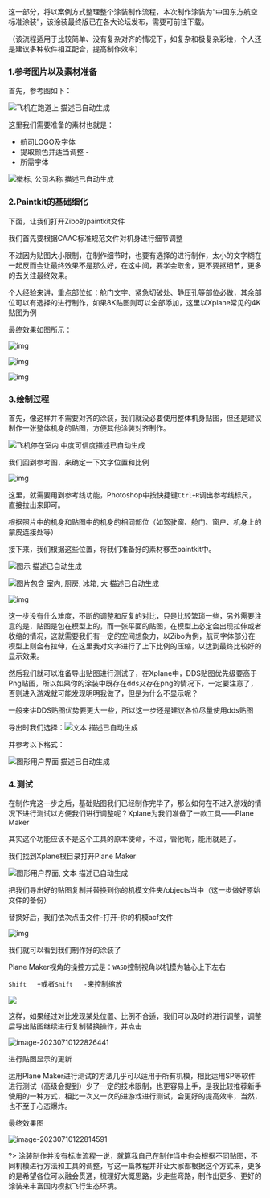 这一部分，将以案例方式整理整个涂装制作流程，本次制作涂装为“中国东方航空标准涂装”，该涂装最终版已在各大论坛发布，需要可前往下载。

（该流程适用于比较简单、没有复杂对齐的情况下，如复杂和极复杂彩绘，个人还是建议多种软件相互配合，提高制作效率）

 

### 1.参考图片以及素材准备

 首先，参考图如下：



![飞机在跑道上  描述已自动生成](https://img1.imgtp.com/2023/07/10/KwVDUeH7.jpg) 

 



 

 

 

 

 

 

 

 



这里我们需要准备的素材也就是：

- 航司LOGO及字体
- 提取颜色并适当调整 - 
- 所需字体

 



![徽标, 公司名称  描述已自动生成](https://img1.imgtp.com/2023/07/10/e7g0QHqL.jpg) 

 



 

 

 

 

 

 

 



### 2.Paintkit的基础细化

下面，让我们打开Zibo的paintkit文件

我们首先要根据CAAC标准规范文件对机身进行细节调整

不过因为贴图大小限制，在制作细节时，也要有选择的进行制作，太小的文字糊在一起反而会让最终效果不是那么好，在这中间，要学会取舍，更不要抠细节，更多的去关注最终效果。

个人经验来讲，重点部位如：舱门文字、紧急切破处、静压孔等部位必做，其余部位可以有选择的进行制作，如果8K贴图则可以全部添加，这里以Xplane常见的4K贴图为例

最终效果如图所示：

 

 

 

 

![img](https://img1.imgtp.com/2023/07/10/WGnFLEVZ.jpg)

![img](https://img1.imgtp.com/2023/07/10/ZkAPz8pf.jpg)

![img](https://img1.imgtp.com/2023/07/10/TvasbF1l.jpg)

 

 

### 3.绘制过程

首先，像这样并不需要对齐的涂装，我们就没必要使用整体机身贴图，但还是建议制作一张整体机身的贴图，方便其他涂装对齐制作。

![飞机停在室内  中度可信度描述已自动生成](https://img1.imgtp.com/2023/07/10/9V9hguhg.jpg)

我们回到参考图，来确定一下文字位置和比例

![img](https://img1.imgtp.com/2023/07/10/WkyMoYsn.jpg)

这里，就需要用到参考线功能，Photoshop中按快捷键`Ctrl+R`调出参考线标尺，直接拉出来即可。

根据照片中的机身和贴图中的机身的相同部位（如驾驶窗、舱门、窗户、机身上的蒙皮连接处等）

接下来，我们根据这些位置，将我们准备好的素材移至paintkit中。

 

 

![图示  描述已自动生成](https://img1.imgtp.com/2023/07/10/04WpYHPa.jpg)

 

![图片包含 室内, 厨房, 冰箱, 大  描述已自动生成](https://img1.imgtp.com/2023/07/10/2rjb3oli.jpg)

 

 

![img](https://img1.imgtp.com/2023/07/10/ycToggm9.jpg)

 

这一步没有什么难度，不断的调整和反复的对比，只是比较繁琐一些，另外需要注意的是，贴图是包在模型上的，而一张平面的贴图，在模型上必定会出现拉伸或者收缩的情况，这就需要我们有一定的空间想象力，以Zibo为例，航司字体部分在模型上则会有拉伸，在这里我对文字进行了上下比例的压缩，以达到最终比较好的显示效果。

然后我们就可以准备导出贴图进行测试了，在Xplane中，DDS贴图优先级要高于Png贴图，所以如果你的涂装中既存在dds又存在png的情况下，一定要注意了，否则进入游戏就可能发现明明我做了，但是为什么不显示呢？

一般来讲DDS贴图优势要更大一些，所以这一步还是建议各位尽量使用dds贴图

导出时我们选择：![文本  描述已自动生成](https://img1.imgtp.com/2023/07/10/ijQJWK2p.png)

并参考以下格式：

![图形用户界面  描述已自动生成](https://img1.imgtp.com/2023/07/10/894JBh8W.jpg)

 

### 4.测试

在制作完这一步之后，基础贴图我们已经制作完毕了，那么如何在不进入游戏的情况下进行测试以方便我们进行调整呢？Xplane为我们准备了一款工具——Plane Maker

 

其实这个功能应该不是这个工具的原本使命，不过，管他呢，能用就是了。

 

我们找到Xplane根目录打开Plane Maker

 

![图形用户界面, 文本  描述已自动生成](https://img1.imgtp.com/2023/07/10/DVsFcD3I.jpg)

 

把我们导出好的贴图复制并替换到你的机模文件夹/objects当中（这一步做好原始文件的备份）

 

替换好后，我们依次点击文件-打开-你的机模acf文件

![img](https://img1.imgtp.com/2023/07/10/Q4W9dWs1.jpg)

我们就可以看到我们制作好的涂装了

Plane Maker视角的操控方式是：`WASD`控制视角以机模为轴心上下左右

`Shift   +`或者`Shift   -`来控制缩放

![](https://img1.imgtp.com/2023/07/10/dM9iO3rn.png)

这样，如果经过对比发现某处位置、比例不合适，我们可以及时的进行调整，调整后导出贴图继续进行复制替换操作，并点击

![image-20230710122826441](https://img1.imgtp.com/2023/07/10/9H9kIGUg.png)

进行贴图显示的更新

 

 

运用Plane Maker进行测试的方法几乎可以适用于所有机模，相比运用SP等软件进行测试（高级会提到）少了一定的技术限制，也更容易上手，是我比较推荐新手使用的一种方式，相比一次又一次的进游戏进行测试，会更好的提高效率，当然，也不至于心态爆炸。

 

最终效果图

![image-20230710122814591](https://img1.imgtp.com/2023/07/10/5ctf1FEh.png)

 

?> 涂装制作并没有标准流程一说，就算我自己在制作当中也会根据不同贴图，不同机模进行方法和工具的调整，写这一篇教程并非让大家都根据这个方式来，更多的是希望各位可以融会贯通，梳理好大概思路，少走些弯路，制作出更多、更好的涂装来丰富国内模拟飞行生态环境。 